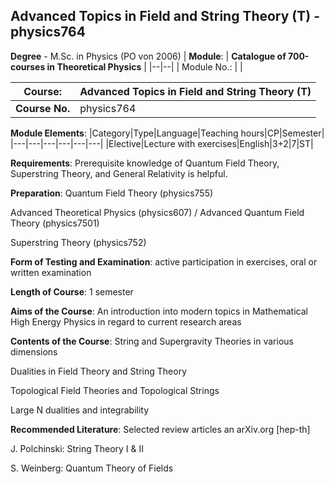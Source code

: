 ## Advanced Topics in Field and String Theory (T) - physics764

**Degree** - M.Sc. in Physics (PO von 2006)
| **Module**: | **Catalogue of 700-courses in Theoretical Physics** |
|--|--|
| Module No.: |  |

| **Course**: | Advanced Topics in Field and String Theory (T) |
|------|------|
| **Course No.** | physics764 |

**Module Elements**:
|Category|Type|Language|Teaching hours|CP|Semester|
|---|---|---|---|---|---|
|Elective|Lecture with exercises|English|3+2|7|ST|

**Requirements**:
Prerequisite knowledge of Quantum Field Theory, Superstring Theory, and General Relativity is helpful.

**Preparation**:
Quantum Field Theory (physics755)

Advanced Theoretical Physics (physics607) / Advanced Quantum Field Theory (physics7501)

Superstring Theory (physics752)

**Form of Testing and Examination**:
active participation in exercises, oral or written examination

**Length of Course**:
1 semester

**Aims of the Course**:
An introduction into modern topics in Mathematical High Energy Physics in regard to current research areas

**Contents of the Course**:
String and Supergravity Theories in various dimensions

Dualities in Field Theory and String Theory

Topological Field Theories and Topological Strings

Large N dualities and integrability

**Recommended Literature**:
Selected review articles an arXiv.org [hep-th]

J. Polchinski: String Theory I & II

S. Weinberg: Quantum Theory of Fields


